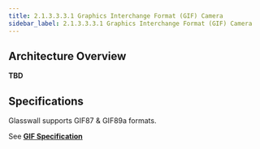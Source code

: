 ```yaml
---
title: 2.1.3.3.3.1 Graphics Interchange Format (GIF) Camera
sidebar_label: 2.1.3.3.3.1 Graphics Interchange Format (GIF) Camera
---
```


## Architecture Overview
**TBD**

## Specifications
Glasswall supports GIF87 & GIF89a formats.

 See [**GIF Specification**](../../../../../8-related/8_1-specifications/8_1_5-gif/8_1_5-gif.md)



